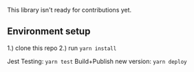 This library isn't ready for contributions yet.

## Environment setup

1.) clone this repo
2.) run `yarn install`

Jest Testing: `yarn test`
Build+Publish new version: `yarn deploy`
